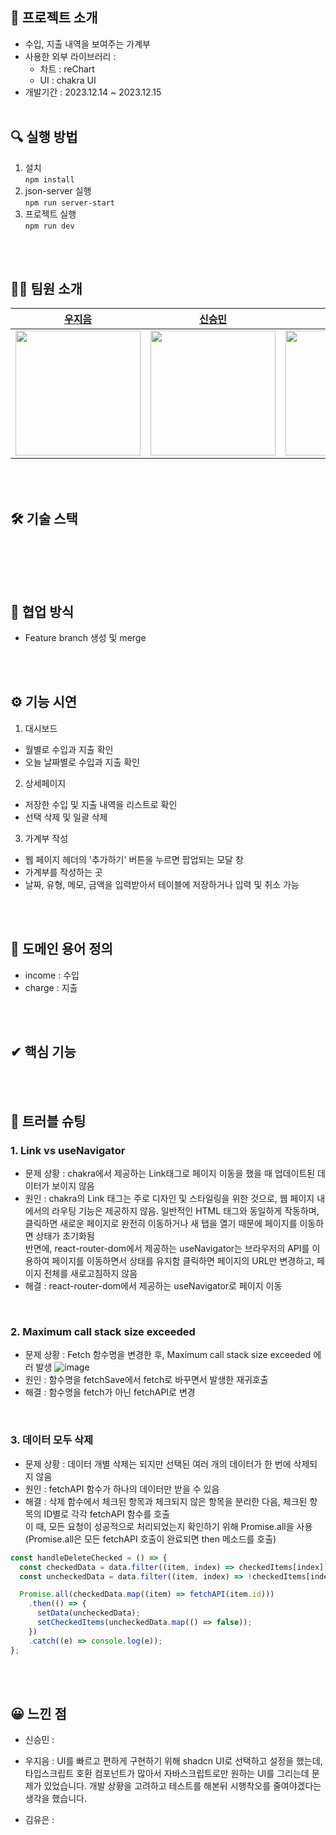 ## 📝 프로젝트 소개

- 수입, 지출 내역을 보여주는 가계부
- 사용한 외부 라이브러리 :
  - 차트 : reChart
  - UI : chakra UI
- 개발기간 : 2023.12.14 ~ 2023.12.15
  <br/>
  <br/>

## 🔍 실행 방법

1. 설치  
   `npm install`
2. json-server 실행  
   `npm run server-start`
3. 프로젝트 실행  
   `npm run dev`
<br/>
<br/>


## 🙋‍♂️ 팀원 소개

| [우지음](https://github.com/oozeume)                      | [신승민](https://github.com/cnythnk100)                      | [김유은](https://github.com/YueunKim)                      |
| --------------------------------------------------------- | ------------------------------------------------------------ | ---------------------------------------------------------- |
| <img src="https://github.com/oozeume.png" width="200px"/> | <img src="https://github.com/cnythnk100.png" width="200px"/> | <img src="https://github.com/YueunKim.png" width="200px"/> |

<br/>
<br/>

## 🛠 기술 스택

<img alt=""  src ="https://img.shields.io/badge/react-61DAFB.svg?&style=for-the-badge&logo=react&logoColor=white"/> <img alt=""  src ="https://img.shields.io/badge/vite-646CFF.svg?&style=for-the-badge&logo=vite&logoColor=white"/> <img alt=""  src ="https://img.shields.io/badge/eslint-4B32C3.svg?&style=for-the-badge&logo=eslint&logoColor=white"/> <img alt=""  src ="https://img.shields.io/badge/prettier-DF0067.svg?&style=for-the-badge&logo=prettier&logoColor=white"/> <img alt=""  src ="https://img.shields.io/badge/react router-CA4245.svg?&style=for-the-badge&logo=react router&logoColor=white"/>

<br/>
<br/>

## 🤝 협업 방식

- Feature branch 생성 및 merge

<br/>
<br/>

## ⚙ 기능 시연
1. 대시보드     
- 월별로 수입과 지출 확인
- 오늘 날짜별로 수입과 지출 확인
2. 상세페이지      
- 저장한 수입 및 지출 내역을 리스트로 확인
- 선택 삭제 및 일괄 삭제
3. 가계부 작성    
- 웹 페이지 헤더의 '추가하기' 버튼을 누르면 팝업되는 모달 창   
- 가계부를 작성하는 곳
- 날짜, 유형, 메모, 금액을 입력받아서 테이블에 저장하거나 입력 및 취소 가능


<br/>
<br/>

## 📲 도메인 용어 정의

- income : 수입
- charge : 지출

<br/>
<br/>

## ✔ 핵심 기능

<br/>
<br/>

## 🎯 트러블 슈팅

### 1. Link vs useNavigator

- 문제 상황 : chakra에서 제공하는 Link태그로 페이지 이동을 했을 때 업데이트된 데이터가 보이지 않음
- 원인 : chakra의 Link 태그는 주로 디자인 및 스타일링을 위한 것으로, 웹 페이지 내에서의 라우팅 기능은 제공하지 않음. 일반적인 HTML <a> 태그와 동일하게 작동하며, 클릭하면 새로운 페이지로 완전히 이동하거나 새 탭을 열기 때문에 페이지를 이동하면 상태가 초기화됨 <br>
  반면에, react-router-dom에서 제공하는 useNavigator는 브라우저의 API를 이용하여 페이지를 이동하면서 상태를 유지함
  클릭하면 페이지의 URL만 변경하고, 페이지 전체를 새로고침하지 않음
- 해결 : react-router-dom에서 제공하는 useNavigator로 페이지 이동

<br>

### 2. Maximum call stack size exceeded

- 문제 상황 : Fetch 함수명을 변경한 후, Maximum call stack size exceeded 에러 발생
  ![image](https://github.com/woorifisa-service-dev-2nd/frontend-3rd-accountBook/assets/65431814/fa6a1dd9-d883-4ca2-9cc7-ac52d3d17692)
- 원인 : 함수명을 fetchSave에서 fetch로 바꾸면서 발생한 재귀호출
- 해결 : 함수명을 fetch가 아닌 fetchAPI로 변경

<br>

### 3. 데이터 모두 삭제

- 문제 상황 : 데이터 개별 삭제는 되지만 선택된 여러 개의 데이터가 한 번에 삭제되지 않음
- 원인 : fetchAPI 함수가 하나의 데이터만 받을 수 있음
- 해결 : 삭제 함수에서 체크된 항목과 체크되지 않은 항목을 분리한 다음, 체크된 항목의 ID별로 각각 fetchAPI 함수를 호출 <br>
  이 때, 모든 요청이 성공적으로 처리되었는지 확인하기 위해 Promise.all을 사용 <br>
  (Promise.all은 모든 fetchAPI 호출이 완료되면 then 메소드를 호출)

```javascript
const handleDeleteChecked = () => {
  const checkedData = data.filter((item, index) => checkedItems[index]);
  const uncheckedData = data.filter((item, index) => !checkedItems[index]);

  Promise.all(checkedData.map((item) => fetchAPI(item.id)))
    .then(() => {
      setData(uncheckedData);
      setCheckedItems(uncheckedData.map(() => false));
    })
    .catch((e) => console.log(e));
};
```

<br/>
<br/>

## 😀 느낀 점

- 신승민 :

- 우지음 : UI를 빠르고 편하게 구현하기 위해 shadcn UI로 선택하고 설정을 했는데, 타입스크립트 호환 컴포넌트가 많아서 자바스크립트로만 원하는 UI를 그리는데 문제가 있었습니다. 개발 상황을 고려하고 테스트를 해본뒤 시행착오를 줄여야겠다는 생각을 했습니다.

- 김유은 :
